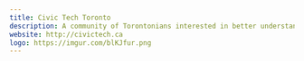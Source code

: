 ```yaml
---
title: Civic Tech Toronto
description: A community of Torontonians interested in better understanding and finding solutions to civic challenges through technology, design or other means.
website: http://civictech.ca
logo: https://imgur.com/blKJfur.png
---
```

